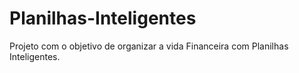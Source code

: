 # Planilhas-Inteligentes

Projeto com o objetivo de organizar a vida Financeira com Planilhas Inteligentes.

